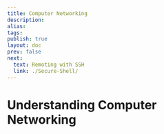 ```yaml
---
title: Computer Networking
description: 
alias: 
tags: 
publish: true
layout: doc
prev: false
next:
  text: Remoting with SSH
  link: ./Secure-Shell/
---
```


# Understanding Computer Networking

